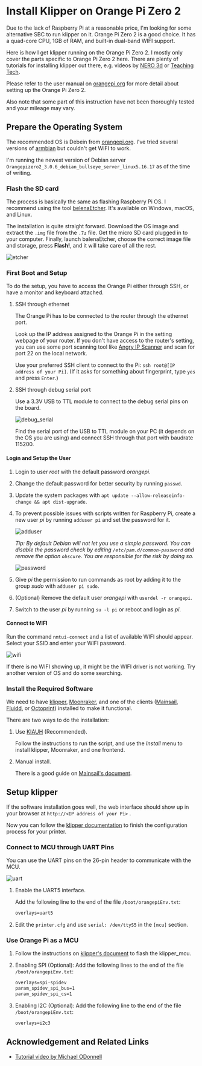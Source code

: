 # Install Klipper on Orange Pi Zero 2

Due to the lack of Raspberry Pi at a reasonable price, I'm looking for some alternative SBC to run klipper on it.
Orange Pi Zero 2 is a good choice. It has a quad-core CPU, 1GB of RAM, and built-in dual-band WIFI support.

Here is how I get klipper running on the Orange Pi Zero 2. I mostly only cover the parts specific to Orange Pi Zero 2 here. There are plenty of tutorials for installing klipper out there, e.g. videos by [NERO 3d](https://www.youtube.com/playlist?list=PL7zrGeKp_8CRmVTuBaUQcHKlS9bJRU6vT) or [Teaching Tech](https://www.youtube.com/playlist?list=PLGqRUdq5ULsPpXumOwd87C-8LI_WXLz0n).

Please refer to the user manual on [orangepi.org](http://www.orangepi.org/html/hardWare/computerAndMicrocontrollers/service-and-support/Orange-Pi-Zero-2.html) for more detail about setting up the Orange Pi Zero 2.

Also note that some part of this instruction have not been thoroughly tested and your mileage may vary.

## Prepare the Operating System

The recommended OS is Debein from [orangepi.org](http://www.orangepi.org/html/hardWare/computerAndMicrocontrollers/service-and-support/Orange-Pi-Zero-2.html).
I've tried several versions of [armbian](https://www.armbian.com/orange-pi-zero-2/) but couldn't get WIFI to work.

I'm running the newest version of Debian server `Orangepizero2_3.0.6_debian_bullseye_server_linux5.16.17` as of the time of writing.

### Flash the SD card

The process is basically the same as flashing Raspberry Pi OS. I recommend using the tool [belenaEtcher](https://www.balena.io/etcher/). It's available on Windows, macOS, and Linux.

The installation is quite straight forward. Download the OS image and extract the `.img` file from the `.7z` file. Get the micro SD card plugged in to your computer.
Finally, launch balenaEtcher, choose the correct image file and storage, press **Flash!**, and it will take care of all the rest.

![etcher](imgs/etcher.png)

### First Boot and Setup

To do the setup, you have to access the Orange Pi either through SSH, or have a monitor and keyboard attached.

1. SSH through ethernet

   The Orange Pi has to be connected to the router through the ethernet port.

   Look up the IP address assigned to the Orange Pi in the setting webpage of your router.
   If you don't have access to the router's setting, you can use some port scanning tool like [Angry IP Scanner](https://angryip.org/) and scan for port 22 on the local network.

   Use your preferred SSH client to connect to the Pi: `ssh root@[IP address of your Pi]`.
   (If it asks for something about fingerprint, type `yes` and press `Enter`.)

2. SSH through debug serial port

   Use a 3.3V USB to TTL module to connect to the debug serial pins on the board.

   ![debug_serial](imgs/debug_serial.png)

   Find the serial port of the USB to TTL module on your PC (it depends on the OS you are using) and connect SSH through that port with baudrate 115200.

#### Login and Setup the User

1. Login to user *root* with the default password *orangepi*.

2. Change the default password for better security by running `passwd`.

3. Update the system packages with `apt update --allow-releaseinfo-change && apt dist-upgrade`.

4. To prevent possible issues with scripts written for Raspberry Pi, create a new user *pi* by running `adduser pi` and set the password for it.

   ![adduser](./imgs/adduser.png)

   *Tip: By default Debian will not let you use a simple password. You can disable the password check by editing `/etc/pam.d/common-password` and remove the option `obscure`. You are responsible for the risk by doing so.*

   ![password](./imgs/password.png)

5. Give *pi* the permission to run commands as root by adding it to the group *sudo* with `adduser pi sudo`.

6. (Optional) Remove the default user *orangepi* with `userdel -r orangepi`.

7. Switch to the user *pi* by running `su -l pi` or reboot and login as *pi*.

#### Connect to WIFI

Run the command `nmtui-connect` and a list of available WIFI should appear.
Select your SSID and enter your WIFI password.

![wifi](./imgs/wifi.png)

If there is no WIFI showing up, it might be the WIFI driver is not working. Try another version of OS and do some searching.

### Install the Required Software

We need to have [klipper](https://www.klipper3d.org/), [Moonraker](https://moonraker.readthedocs.io/en/latest/), and one of the clients ([Mainsail](https://docs.mainsail.xyz/), [Fluidd](https://docs.fluidd.xyz/), or [Octoprint](https://octoprint.org/)) installed to make it functional.

There are two ways to do the installation:

1. Use [KIAUH](https://github.com/th33xitus/kiauh) (Recommended).

   Follow the instructions to run the script, and use the *Install* menu to install klipper, Moonraker, and one frontend.

2. Manual install.

   There is a good guide on [Mainsail's document](https://docs.mainsail.xyz/setup/getting-started/manual-setup).

## Setup klipper

If the software installation goes well, the web interface should show up in your browser at `http://<IP address of your Pi>` .

Now you can follow the [klipper documentation](https://www.klipper3d.org/Installation.html) to finish the configuration process for your printer.

### Connect to MCU through UART Pins

You can use the UART pins on the 26-pin header to communicate with the MCU.

![uart](imgs/uart.png)

1. Enable the UART5 interface.

    Add the following line to the end of the file `/boot/orangepiEnv.txt`:

    ```txt
    overlays=uart5
    ```

2. Edit the `printer.cfg` and use `serial: /dev/ttyS5` in the `[mcu]` section.


### Use Orange Pi as a MCU

1. Follow the instructions on [klipper's document](https://www.klipper3d.org/RPi_microcontroller.html) to flash the klipper_mcu.

2. Enabling SPI (Optional):
   Add the following lines to the end of the file `/boot/orangepiEnv.txt`:

   ```txt
   overlays=spi-spidev
   param_spidev_spi_bus=1
   param_spidev_spi_cs=1
   ```

3. Enabling I2C (Optional):
   Add the following line to the end of the file `/boot/orangepiEnv.txt`:

   ```txt
   overlays=i2c3
   ```

## Acknowledgement and Related Links

- [Tutorial video by Michael ODonnell](https://www.youtube.com/watch?v=gle8Z2rA2ZA)
